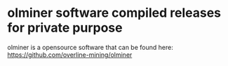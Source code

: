 # olminer software compiled releases for private purpose


olminer is a opensource software that can be found here: https://github.com/overline-mining/olminer
